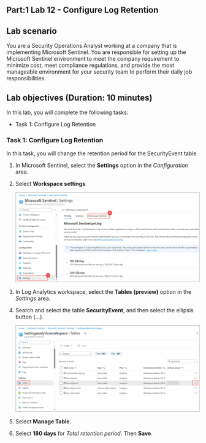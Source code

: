 ## Part:1 Lab 12 - Configure Log Retention

## Lab scenario
You are a Security Operations Analyst working at a company that is implementing Microsoft Sentinel. You are responsible for setting up the Microsoft Sentinel environment to meet the company requirement to minimize cost, meet compliance regulations, and provide the most manageable environment for your security team to perform their daily job responsibilities.

## Lab objectives (Duration: 10 minutes)
In this lab, you will complete the following tasks:
- Task 1: Configure Log Retention

### Task 1: Configure Log Retention

In this task, you will change the retention period for the SecurityEvent table.

1. In Microsoft Sentinel, select the **Settings** option in the *Configuration* area.

1. Select **Workspace settings**.

   ![](../media/image_39.png)   

1. In Log Analytics workspace, select the **Tables (preview)** option in the *Settings* area.

1. Search and select the table **SecurityEvent**, and then select the ellipsis button (...).

   ![](../media/image_40.png)     

1. Select **Manage Table**.

1. Select **180 days** for *Total retention period*. Then **Save**.
